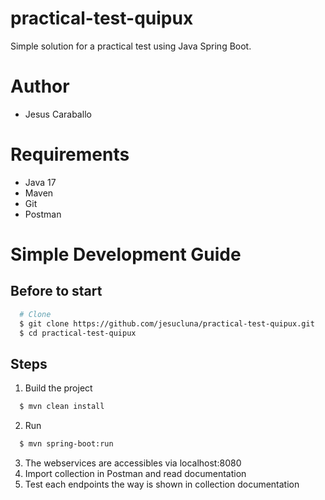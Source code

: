 # practical-test-quipux
Simple solution for a practical test using Java Spring Boot.

# Author
- Jesus Caraballo

# Requirements
- Java 17
- Maven
- Git
- Postman

# Simple Development Guide
## Before to start
```sh
  # Clone
  $ git clone https://github.com/jesucluna/practical-test-quipux.git
  $ cd practical-test-quipux
```

## Steps
1. Build the project
```sh
  $ mvn clean install
```   
2. Run
```sh
  $ mvn spring-boot:run
```
3. The webservices are accessibles via localhost:8080
4. Import collection in Postman and read documentation
5. Test each endpoints the way is shown in collection documentation
